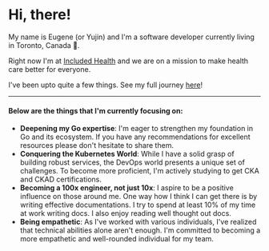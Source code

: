 # Hi, there!

My name is Eugene (or Yujin) and I'm a software developer currently living in Toronto, Canada 🍁.

Right now I'm at [Included Health](https://includedhealth.com/) and we are on a mission to make health care better for everyone.

I've been upto quite a few things. See my full journey [here](JOURNEY.md)!

---

#### Below are the things that I'm currently focusing on:

- **Deepening my Go expertise**: I'm eager to strengthen my foundation in Go and its ecosystem. If you have any recommendations for excellent resources please don't hesitate to share them.
- **Conquering the Kubernetes World**: While I have a solid grasp of building robust services, the DevOps world presents a unique set of challenges. To become more proficient, I'm actively studying to get CKA and CKAD certifications.
- **Becoming a 100x engineer, not just 10x**: I aspire to be a positive influence on those around me. One way how I think I can get there is by writing effective documentations. I try to spend at least 10% of my time at work writing docs. I also enjoy reading well thought out docs.
- **Being empathetic**: As I've worked with various individuals, I've realized that technical abilities alone aren't enough. I'm committed to becoming a more empathetic and well-rounded individual for my team.
